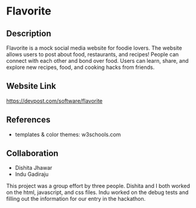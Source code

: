 # Flavorite

## Description
Flavorite is a mock social media website for foodie lovers. The website allows users to post about food, restaurants, and recipes! People can connect with each other and bond over food. Users can learn, share, and explore new recipes, food, and cooking hacks from friends.

## Website Link
https://devpost.com/software/flavorite

## References
- templates & color themes: w3schools.com

## Collaboration
- Dishita Jhawar
- Indu Gadiraju

This project was a group effort by three people. Dishita and I both worked on the html, javascript, and css files. Indu worked on the debug tests and filling out the information for our entry in the hackathon.
